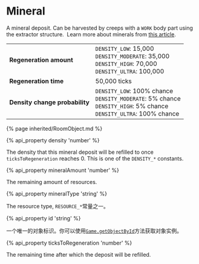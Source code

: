 # Mineral

A mineral deposit. Can be harvested by creeps with a `WORK` body part using the extractor structure. 
Learn more about minerals from [this article](/minerals.html).

<table class="table gameplay-info">
    <tbody>
    <tr>
        <td><strong>Regeneration amount</strong></td>
        <td><code>DENSITY_LOW</code>: 15,000 <br /> <code>DENSITY_MODERATE</code>: 35,000<br /> <code>DENSITY_HIGH</code>: 70,000 <br /> <code>DENSITY_ULTRA</code>: 100,000</td>
    </tr>
    <tr>
        <td><strong>Regeneration time</strong></td>
        <td>50,000 ticks</td>
    </tr>
    <tr>
        <td><strong>Density change probability</strong></td>
        <td><code>DENSITY_LOW</code>: 100% chance <br /> <code>DENSITY_MODERATE</code>: 5% chance<br /> <code>DENSITY_HIGH</code>: 5% chance <br /> <code>DENSITY_ULTRA</code>: 100% chance</td>
    </tr>
    </tbody>
</table>

{% page inherited/RoomObject.md %} 

{% api_property density 'number' %}



The density that this mineral deposit will be refilled to once <code>ticksToRegeneration</code> reaches 0. This is one of the <code>DENSITY_*</code> constants.



{% api_property mineralAmount 'number' %}



The remaining amount of resources.



{% api_property mineralType 'string' %}



The resource type, <code>RESOURCE_*</code>常量之一。



{% api_property id 'string' %}



一个唯一的对象标识。你可以使用<a href="#Game.getObjectById"><code>Game.getObjectById</code></a>方法获取对象实例。



{% api_property ticksToRegeneration 'number' %}



The remaining time after which the deposit will be refilled.


